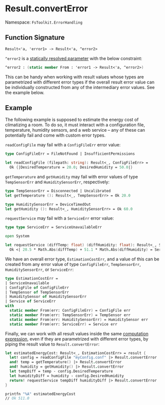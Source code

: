 # Result.convertError

Namespace: `FsToolkit.ErrorHandling`

## Function Signature

```fsharp
Result<'a, 'error1> -> Result<'a, ^error2>
```

`^error2` is a [statically resolved parameter](https://docs.microsoft.com/en-us/dotnet/fsharp/language-reference/generics/statically-resolved-type-parameters) with the below constraint:

```fsharp
^error2 : (static member From : 'error1 -> Result<'a, ^error2>)
```

This can be handy when working with result values whose types are parametrized with different error types if the overall result error value can be individually constructed from any of the intermediary error values. See the example below.

## Example

The following example is supposed to estimate the energy cost of climatizing a room. To do so, it must interact with a configuration file, temperature, humidity sensors, and a web service – any of these can potentially fail and come with custom error types.

`readConfigFile` may fail with a `ConfigFileErr` error value:

```fsharp
type ConfigFileErr = FileNotFound | InsufficientPermissions

let readConfigFile (filepath: string): Result<_, ConfigFileErr> =
  Ok {|DesiredTemperature = 20.0; DesiredHumidity = 50.0|}
```

`getTemperature` and `getHumidity` may fail with error values of type `TempSensorErr` and `HumiditySensorErr`, respectively:

```fsharp
type TempSensorErr = Disconnected | Uncalibrated
let getTemperature (): Result<_, TempSensorErr> = Ok 20.0

type HumiditySensorErr = DeviceTimedOut
let getHumidity (): Result<_, HumiditySensorErr> = Ok 60.0
```

`requestService` may fail with a `ServiceErr` error value:

```fsharp
type type ServiceErr = ServiceUnavailableErr

open System

let requestService (diffTemp: float) (diffHumidity: float): Result<_, ServiceErr> =
  Ok <| 20.5 * Math.Abs(diffTemp) + 51.1 * Math.Abs(diffHumidity) = ServiceUnavailableErr
```

We have an overall error type, `EstimationCostErr`, and a value of this can be created from any error value of type `ConfigFileErr`, `TempSensorErr`, `HumiditySensorErr`, or `ServiceErr`:

```fsharp
type EstimationCostErr =
| ServiceUnavailable
| ConfigFile of ConfigFileErr
| TempSensor of TempSensorErr
| HumiditySensor of HumiditySensorErr
| Service of ServiceErr
with
  static member From(err: ConfigFileErr) = ConfigFile err
  static member From(err: TempSensorErr) = TempSensor err
  static member From(err: HumiditySensorErr) = HumiditySensor err
  static member From(err: ServiceErr) = Service err
```

Finally, we can work with all result values inside the same [computation expression](../result/ce.md), even if they are parametrized with different error types, by piping the result value to `Result.convertError`:

```fsharp
let estimatedEnergyCost: Result<_, EstimationCostErr> = result {
  let! config = readConfigFile "myConfig.conf" |> Result.convertError
  and! temp = getTemperature() |> Result.convertError
  and! humidity = getHumidity() |> Result.convertError
  let tempDiff = temp - config.DesiredTemperature
  let humidityDiff = humidity - config.DesiredHumidity
  return! requestService tempDiff humidityDiff |> Result.convertError
}

printfn "%A" estimatedEnergyCost
// Ok 511.0
```
